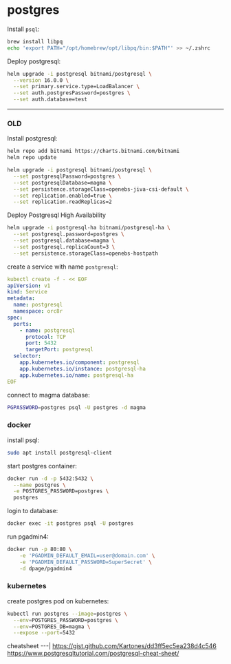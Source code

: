 # postgres

Install `psql`:
```bash
brew install libpq
echo 'export PATH="/opt/homebrew/opt/libpq/bin:$PATH"' >> ~/.zshrc
```

Deploy postgresql:
```bash
helm upgrade -i postgresql bitnami/postgresql \
  --version 16.0.0 \
  --set primary.service.type=LoadBalancer \
  --set auth.postgresPassword=postgres \
  --set auth.database=test
```

---

### OLD

Install postgresql:
```bash
helm repo add bitnami https://charts.bitnami.com/bitnami
helm repo update

helm upgrade -i postgresql bitnami/postgresql \
  --set postgresqlPassword=postgres \
  --set postgresqlDatabase=magma \
  --set persistence.storageClass=openebs-jiva-csi-default \
  --set replication.enabled=true \
  --set replication.readReplicas=2
```


Deploy Postgresql High Availability 
```bash
helm upgrade -i postgresql-ha bitnami/postgresql-ha \
  --set postgresql.password=postgres \
  --set postgresql.database=magma \
  --set postgresql.replicaCount=3 \
  --set persistence.storageClass=openebs-hostpath
```

create a service with name `postgresql`:
```yaml
kubectl create -f - << EOF
apiVersion: v1
kind: Service
metadata:
  name: postgresql
  namespace: orc8r
spec:
  ports:
    - name: postgresql
      protocol: TCP
      port: 5432
      targetPort: postgresql
  selector:
    app.kubernetes.io/component: postgresql
    app.kubernetes.io/instance: postgresql-ha
    app.kubernetes.io/name: postgresql-ha
EOF
```

connect to magma database:
```bash
PGPASSWORD=postgres psql -U postgres -d magma
```

### docker

install psql:
```bash
sudo apt install postgresql-client
```

start postgres container:
```bash
docker run -d -p 5432:5432 \
  --name postgres \
  -e POSTGRES_PASSWORD=postgres \
  postgres
```

login to database:
```bash
docker exec -it postgres psql -U postgres
```

run pgadmin4:
```bash
docker run -p 80:80 \
    -e 'PGADMIN_DEFAULT_EMAIL=user@domain.com' \
    -e 'PGADMIN_DEFAULT_PASSWORD=SuperSecret' \
    -d dpage/pgadmin4
```

### kubernetes

create postgres pod on kubernetes:
```bash
kubectl run postgres --image=postgres \
  --env=POSTGRES_PASSWORD=postgres \
  --env=POSTGRES_DB=magma \
  --expose --port=5432
```


cheatsheet
---|
https://gist.github.com/Kartones/dd3ff5ec5ea238d4c546
https://www.postgresqltutorial.com/postgresql-cheat-sheet/

